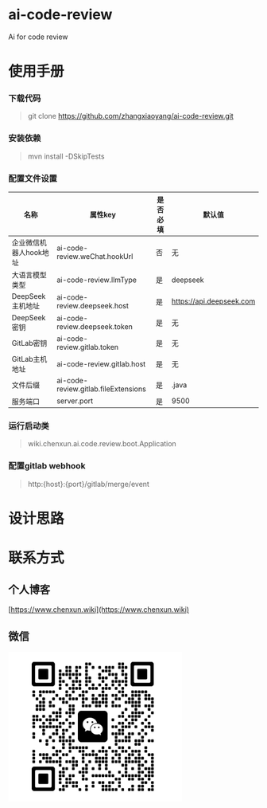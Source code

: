 # ai-code-review
Ai for code review

# 使用手册
### 下载代码
> git clone https://github.com/zhangxiaoyang/ai-code-review.git

### 安装依赖
> mvn install -DSkipTests

### 配置文件设置
| 名称            | 属性key                                | 是否必填 | 默认值                      |
|---------------|--------------------------------------|------|--------------------------|
| 企业微信机器人hook地址 | ai-code-review.weChat.hookUrl        | 否    | 无                        |
| 大语言模型类型       | ai-code-review.llmType               | 是    | deepseek                 |
| DeepSeek主机地址  | ai-code-review.deepseek.host         | 是    | https://api.deepseek.com |
| DeepSeek密钥    | ai-code-review.deepseek.token        | 是    | 无                        |
| GitLab密钥      | ai-code-review.gitlab.token          | 是    | 无                        |
| GitLab主机地址    | ai-code-review.gitlab.host           | 是    | 无                        |
| 文件后缀          | ai-code-review.gitlab.fileExtensions | 是    | .java                    |
| 服务端口          | server.port                          | 是    | 9500                     |


### 运行启动类
> wiki.chenxun.ai.code.review.boot.Application

### 配置gitlab webhook
> http:{host}:{port}/gitlab/merge/event

# 设计思路

# 联系方式

## 个人博客
[https://www.chenxun.wiki](https://www.chenxun.wiki)

## 微信
<img src="avatar.jpg" width="350" height="300" />